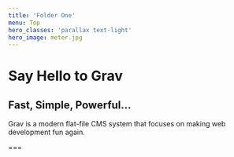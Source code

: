 ```yaml
---
title: 'Folder One'
menu: Top
hero_classes: 'parallax text-light'
hero_image: meter.jpg
---
```


# Say Hello to Grav
## Fast, Simple, Powerful...

Grav is a modern flat-file CMS system that focuses on making web development fun again.

===